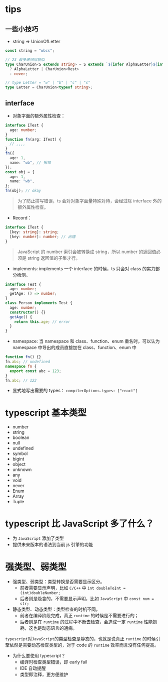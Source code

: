 # tips

## 一些小技巧

- string => UnionOfLetter

```ts
const string = "wbcs";

// 23 最多递归层貌似
type CharUnion<S extends string> = S extends `${infer AlphaLetter}${infer Rest}`
  ? AlphaLetter | CharUnion<Rest>
  : never;

// type Letter = "w" | "b" | "c" | "s"
type Letter = CharUnion<typeof string>;
```

## interface

- 对象字面的额外属性检查：

```ts
interface ITest {
  age: number;
}
function fn(arg: ITest) {
  // ,,,,
}
fn({
  age: 1,
  name: "wb", // 报错
});
const obj = {
  age: 1,
  name: "wb",
};
fn(obj); // okay
```

> 为了防止拼写错误，ts 会对对象字面量特殊对待，会经过除 interface 外的额外属性检查。

- Record：

```ts
interface ITest {
  [key: string]: string;
  [key: number]: number; // 出错
}
```

> JavaScript 的 number 索引会被转换成 string，所以 number 的返回值必须是 string 返回值的子集才行。

- implements: implements 一个 interface 的时候，ts 只会对 class 的实力部分检测。

```ts
interface Test {
  age: number;
  getAge: () => number;
}
class Person implements Test {
  age: number;
  constructor() {}
  getAge() {
    return this.age; // error
  }
}
```

- namespace:
  当 namespace 和 class、function、enum 重名时，可以认为 namespace 中导出的成员直接加在 class、function、enum 中

```ts
function fn() {}
fn.abc; // undefined
namespace fn {
  export const abc = 123;
}
fn.abc; // 123
```

- 显式地写出需要的 types： `compilerOptions.types: ["react"]`

# typescript 基本类型

- number
- string
- boolean
- null
- undefined
- symbol
- bigint
- object
- unknown
- any
- void
- never
- Enum
- Array
- Tuple

# typescript 比 JavaScript 多了什么？

- 为 `JavaScript` 添加了类型
- 提供未来版本的语法到当前 js 引擎的功能

# 强类型、弱类型

- 强类型、弱类型：类型转换是否需要显示区分。
  - 前者需要显示声明，比如 `C/C++` 中 `int doubleToInt = (int)doubleNumber;`
  - 后者则是隐含的，不需要显示声明，比如 `JavaScript` 中 `const num = str;`
- 静态类型、动态类型：类型检查的时机不同。
  - 前者在编译阶段完成，真正 `runtime` 的时候是不需要进行的；
  - 后者则是在 `runtime` 的过程中不断去检查，会造成一定 `runtime` 性能损耗，这也是动态语言的通病。

`typescript`对`JavaScript`的类型检查是静态的，也就是说真正 `runtime` 的时候引擎依然是需要动态检查类型的，对于 code 的 `runtime` 效率而言没有任何提高。

- 为什么要使用 typescript？
  - 编译时检查类型错误，即 early fail
  - IDE 自动提醒
  - 类型即注释，更方便维护
